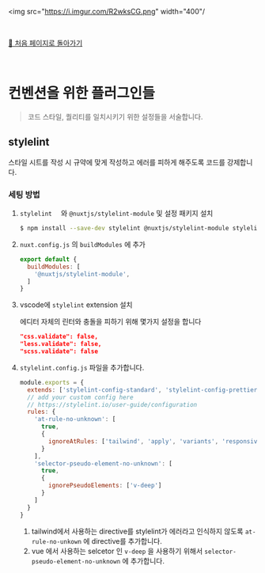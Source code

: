 <img src="https://i.imgur.com/R2wksCG.png" width="400"/

<br/>

[🧲 처음 페이지로 돌아가기](https://github.com/AhaOfficial/nuxt-template)

<br/>

# 컨벤션을 위한 플러그인들

> 코드 스타일, 퀄리티를 일치시키기 위한 설정들을 서술합니다.



## stylelint

스타일 시트를 작성 시 규약에 맞게 작성하고 에러를 피하게 해주도록 코드를 강제합니다.



### 세팅 방법

1. `stylelint  ` 와 `@nuxtjs/stylelint-module` 및 설정 패키지  설치	

	```bash
	$ npm install --save-dev stylelint @nuxtjs/stylelint-module stylelint-config-standard stylelint-config-prettier
	```

2. `nuxt.config.js` 의 `buildModules` 에 추가

   ```javascript
   export default {
     buildModules: [
       '@nuxtjs/stylelint-module',
     ]
   }
   ```

3. vscode에 `stylelint` extension 설치

   에디터 자체의 린터와 충돌을 피하기 위해 몇가지 설정을 합니다

   ```json
   "css.validate": false,
   "less.validate": false,
   "scss.validate": false
   ```

4. `stylelint.config.js` 파일을 추가합니다.

   ```javascript
   module.exports = {
     extends: ['stylelint-config-standard', 'stylelint-config-prettier'],
     // add your custom config here
     // https://stylelint.io/user-guide/configuration
     rules: {
       'at-rule-no-unknown': [
         true,
         {
           ignoreAtRules: ['tailwind', 'apply', 'variants', 'responsive', 'screen']
         }
       ],
       'selector-pseudo-element-no-unknown': [
         true,
         {
           ignorePseudoElements: ['v-deep']
         }
       ]
     }
   }
   
   ```

   1. tailwind에서 사용하는 directive를 stylelint가 에러라고 인식하지 않도록 `at-rule-no-unkown` 에 directive를 추가합니다.
   2. vue 에서 사용하는 selcetor 인 `v-deep` 을 사용하기 위해서 `selector-pseudo-element-no-unknown` 에 추가합니다.

